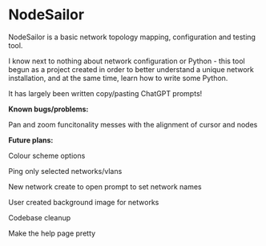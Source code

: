 # NodeSailor

NodeSailor is a basic network topology mapping, configuration and testing tool.  

I know next to nothing about network configuration or Python - this tool begun as a project created in order to better understand a unique network installation, and at the same time, learn how to write some Python.

It has largely been written copy/pasting ChatGPT prompts!    

**Known bugs/problems:**

Pan and zoom funcitonality messes with the alignment of cursor and nodes



**Future plans:**

Colour scheme options

Ping only selected networks/vlans

New network create to open prompt to set network names

User created background image for networks

Codebase cleanup

Make the help page pretty

